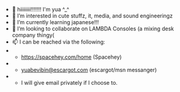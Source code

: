 - 👋 hiiiiiiii!!!!!!! I'm yua ^_^
- 👀 I’m interested in cute stuffz, it, media, and sound engineeringz
- 🌱 I’m currently learning japanese!!!
- 💞️ I’m looking to collaborate on LAMBDA Consoles (a mixing desk company thingy(
- 📫 I can be reached via the following:
- - https://spacehey.com/home (Spacehey)
- - yuabevibin@escargot.com (escargot/msn messanger)
- - I will give email privately if I choose to.

<!---
YuaBeVibin/YuaBeVibin is a ✨ special ✨ repository because its `README.md` (this file) appears on your GitHub profile.
You can click the Preview link to take a look at your changes.
--->
